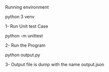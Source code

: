 Running environment

python 3
venv


1- Run Unit test Case

python -m unittest

2- Run the Program

python output.py

3- Output file is dump with the name output.json


